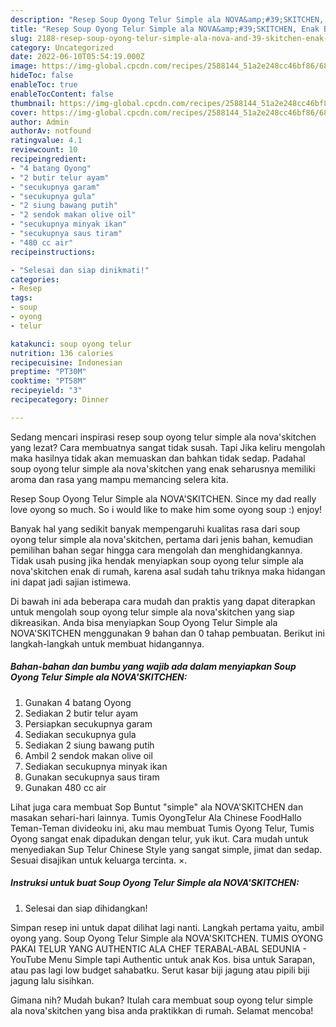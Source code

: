 ```yaml
---
description: "Resep Soup Oyong Telur Simple ala NOVA&amp;#39;SKITCHEN, Enak Banget"
title: "Resep Soup Oyong Telur Simple ala NOVA&amp;#39;SKITCHEN, Enak Banget"
slug: 2188-resep-soup-oyong-telur-simple-ala-nova-and-39-skitchen-enak-banget
category: Uncategorized
date: 2022-06-10T05:54:19.000Z
image: https://img-global.cpcdn.com/recipes/2588144_51a2e248cc46bf86/680x482cq70/soup-oyong-telur-simple-ala-novaskitchen-foto-resep-utama.jpg
hideToc: false
enableToc: true
enableTocContent: false
thumbnail: https://img-global.cpcdn.com/recipes/2588144_51a2e248cc46bf86/680x482cq70/soup-oyong-telur-simple-ala-novaskitchen-foto-resep-utama.jpg
cover: https://img-global.cpcdn.com/recipes/2588144_51a2e248cc46bf86/680x482cq70/soup-oyong-telur-simple-ala-novaskitchen-foto-resep-utama.jpg
author: Admin
authorAv: notfound
ratingvalue: 4.1
reviewcount: 10
recipeingredient:
- "4 batang Oyong"
- "2 butir telur ayam"
- "secukupnya garam"
- "secukupnya gula"
- "2 siung bawang putih"
- "2 sendok makan olive oil"
- "secukupnya minyak ikan"
- "secukupnya saus tiram"
- "480 cc air"
recipeinstructions:

- "Selesai dan siap dinikmati!"
categories:
- Resep
tags:
- soup
- oyong
- telur

katakunci: soup oyong telur 
nutrition: 136 calories
recipecuisine: Indonesian
preptime: "PT30M"
cooktime: "PT58M"
recipeyield: "3"
recipecategory: Dinner

---
```



Sedang mencari inspirasi resep soup oyong telur simple ala nova&#39;skitchen yang lezat? Cara membuatnya sangat tidak susah. Tapi Jika keliru mengolah maka hasilnya tidak akan memuaskan dan bahkan tidak sedap. Padahal soup oyong telur simple ala nova&#39;skitchen yang enak seharusnya memiliki aroma dan rasa yang mampu memancing selera kita.


Resep Soup Oyong Telur Simple ala NOVA&#39;SKITCHEN. Since my dad really love oyong so much. So i would like to make him some oyong soup :) enjoy!

Banyak hal yang sedikit banyak mempengaruhi kualitas rasa dari soup oyong telur simple ala nova&#39;skitchen, pertama dari jenis bahan, kemudian pemilihan bahan segar hingga cara mengolah dan menghidangkannya. Tidak usah pusing jika hendak menyiapkan soup oyong telur simple ala nova&#39;skitchen enak di rumah, karena asal sudah tahu triknya maka hidangan ini dapat jadi sajian istimewa.


Di bawah ini ada beberapa cara mudah dan praktis yang dapat diterapkan untuk mengolah soup oyong telur simple ala nova&#39;skitchen yang siap dikreasikan. Anda bisa menyiapkan Soup Oyong Telur Simple ala NOVA&#39;SKITCHEN menggunakan 9 bahan dan 0 tahap pembuatan. Berikut ini langkah-langkah untuk membuat hidangannya.

<!--inarticleads1-->

##### Bahan-bahan dan bumbu yang wajib ada dalam menyiapkan Soup Oyong Telur Simple ala NOVA&#39;SKITCHEN:

1. Gunakan 4 batang Oyong
1. Sediakan 2 butir telur ayam
1. Persiapkan secukupnya garam
1. Sediakan secukupnya gula
1. Sediakan 2 siung bawang putih
1. Ambil 2 sendok makan olive oil
1. Sediakan secukupnya minyak ikan
1. Gunakan secukupnya saus tiram
1. Gunakan 480 cc air


Lihat juga cara membuat Sop Buntut &#34;simple&#34; ala NOVA&#39;SKITCHEN dan masakan sehari-hari lainnya. Tumis OyongTelur Ala Chinese FoodHallo Teman-Teman divideoku ini, aku mau membuat Tumis Oyong Telur, Tumis Oyong sangat enak dipadukan dengan telur, yuk ikut. Cara mudah untuk menyediakan Sup Telur Chinese Style yang sangat simple, jimat dan sedap. Sesuai disajikan untuk keluarga tercinta. ×. 

<!--inarticleads2-->

##### Instruksi untuk buat Soup Oyong Telur Simple ala NOVA&#39;SKITCHEN:


1. Selesai dan siap dihidangkan!

Simpan resep ini untuk dapat dilihat lagi nanti. Langkah pertama yaitu, ambil oyong yang. Soup Oyong Telur Simple ala NOVA&#39;SKITCHEN. TUMIS OYONG PAKAI TELUR YANG AUTHENTIC ALA CHEF TERABAL-ABAL SEDUNIA - YouTube Menu Simple tapi Authentic untuk anak Kos. bisa untuk Sarapan, atau pas lagi low budget sahabatku. Serut kasar biji jagung atau pipili biji jagung lalu sisihkan. 

Gimana nih? Mudah bukan? Itulah cara membuat soup oyong telur simple ala nova&#39;skitchen yang bisa anda praktikkan di rumah. Selamat mencoba!
